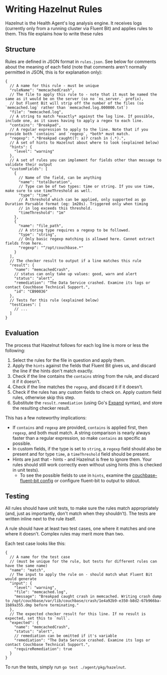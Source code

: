 # Writing Hazelnut Rules

Hazelnut is the Health Agent's log analysis engine. It receives logs (currently only from a running cluster via Fluent
Bit) and applies rules to them. This file explains how to write these rules

## Structure

Rules are defined in JSON format in `rules.json`. See below for comments about the meaning of each field (note that
comments aren't normally permitted in JSON, this is for explanation only):

```json5
{
  // A name for this rule - must be unique
  "ruleName": "memcachedCrash",
  // The file to apply this rule to - note that it must be named the same as it would be on the server (so no `ns_server.` prefix),
  // but Fluent Bit will strip off the number of the files (so `memcached.log` rather than `memcached.log.000000.txt`)
  "file": "memcached.log",
  // A string to match *exactly* against the log line. If possible, include one, as it saves having to apply a regex to each line.
  "contains": "Breakpad",
  // A regular expression to apply to the line. Note that if you provide both `contains` and `regexp`, *both* must match.
  "regexp": ".*Breakpad caught(?: a)? crash in (.*).",
  // A set of hints to Hazelnut about where to look (explained below)
  "hints": {
    "level": "warning"
  },
  // A set of rules you can implement for fields other than message to validate their output
  "customFields": [
    {
      // Name of the field, can be anything
      "name": "totalDuration",
      // Type can be of two types: time or string. If you use time, make sure to use timeThreshold as well.
      "type": "time",
      // A threshold which can be applied, only supported as go Duration Parsable format (eg: 1m20s). Triggered only when timing
      // in log exceeds this threshold.
      "timeThreshold": "1m"
    },
    {
      "name": "file_path",
      // A string type requires a regexp to be followed.
      "type": "string",
      // Only basic regexp matching is allowed here. Cannot extract fields from here.
      "regexp": "^/opt/couchbase.*"
    }
  ],
  // The checker result to output if a line matches this rule
  "result": {
    "name": "memcachedCrash",
    // status can only take up values: good, warn and alert
    "status": "alert",
    "remediation": "The Data Service crashed. Examine its logs or contact Couchbase Technical Support.",
    "id": "CB90036"
  },
  // Tests for this rule (explained below)
  "testCases": [
    // ...
  ]
}
```

## Evaluation

The process that Hazelnut follows for each log line is more or less the following:

1. Select the rules for the file in question and apply them.
2. Apply the `hints` against the fields that Fluent Bit gives us, and discard the line if the hints don't match exactly.
3. Check if the line contains the `contains` string from the rule, and discard it if it doesn't.
4. Check if the line matches the `regexp`, and discard it if it doesn't.
5. Check if the rules has any custom fields to check on. Apply custom field rules, otherwise skip this step.
6. Substitute the `result.remediation` (using Go's [Expand](https://pkg.go.dev/regexp#Regexp.Expand) syntax), and store
   the resulting checker result.

This has a few noteworthy implications:

* If `contains` and `regexp` are provided, `contains` is applied first, then `regexp`, and both must match. A string
  comparison is nearly always faster than a regular expression, so make `contains` as specific as possible.
* In custom fields, if the type is set to `string`, a `regexp` field should also be present and for type `time`,
  a `timeThreshold` field should be present.
* Hints are just that - hints - and Hazelnut is free to ignore them. Your rules should still work correctly even without
  using hints (this is checked in unit tests).
  * To see the possible fields to use in `hints`, examine the [couchbase-fluent-bit config](https://github.com/couchbase/couchbase-fluent-bit/tree/main/conf) or configure fluent-bit to output to stdout.

## Testing

All rules should have unit tests, to make sure the rules match appropriately (and, just as importantly, don't match when
they shouldn't).
The tests are written inline next to the rule itself.

A rule should have at least two test cases, one where it matches and one where it doesn't.
Complex rules may merit more than two.

Each test case looks like this:

```json5
{
  // A name for the test case
  // (must be unique for the rule, but tests for different rules can have the same name)
  "name": "match",
  // The input to apply the rule on - should match what Fluent Bit would generate
  "input": {
    "level": "warning",
    "file": "memcached.log",
    "message": "Breakpad caught crash in memcached. Writing crash dump to /opt/couchbase/var/lib/couchbase/crash/1e4a92b9-e350-b8d2-67b966ba-1b89a355.dmp before terminating."
  },
  // The expected checker result for this line. If no result is expected, set this to `null`.
  "expected": {
    "name": "memcachedCrash",
    "status": "alert",
    // remediation can be omitted if it's variable
    "remediation": "The Data Service crashed. Examine its logs or contact Couchbase Technical Support.",
    "requireRemediation": true
  }
}
```

To run the tests, simply run `go test ./agent/pkg/hazelnut`.
